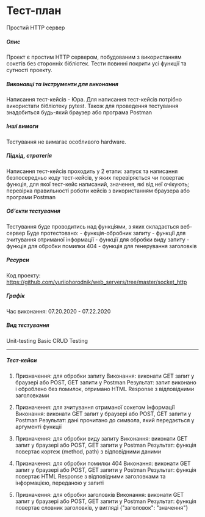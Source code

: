 # Тест-план
Простий HTTP сервер
 
##### Опис
Проект є простим HTTP сервером, побудованим з використанням сокетів без сторонніх бібліотек. Тести повинні покрити усі функції та сутності проекту.

##### Виконавці та інструменти для виконання
Написання тест-кейсів - Юра. 
Для написання тест-кейсів потрібно використати бібліотеку pytest. Також для проведення тестування знадобиться будь-який браузер або програма Postman
 
##### Інші вимоги
Тестування не вимагає особливого hardware.

##### Підхід, стратегія
Написання тест-кейсів проходить у 2 етапи: запуск та написання безпосередньо коду тест-кейсів, у яких перевіряється чи повертає функція,
для якої тест-кейс написаний, значення, які від неї очікують; перевірка правильності роботи кейсів з використанням браузера або програми Postman

##### Об'єкти тестування
Тестування буде проводитись над функціями, з яких складається веб-сервер
Буде протестовано:
    - функція-обробник запиту
    - функції для зчитування отриманої інформації
    - функції для обробки виду запиту
    - функція для обробки помилки 404
    - функція для генерування заголовків

##### Ресурси
Код проекту: https://github.com/yuriiohorodnik/web_servers/tree/master/socket_http

##### Графік
Час виконання: 07.20.2020 - 07.22.2020

##### Вид тестування
Unit-testing
Basic CRUD Testing
___

##### Тест-кейси
1.  Призначення: для обробки запиту
    Виконання: виконати GET запит у браузері або POST, GET запити у Postman
    Результат: запит виконано і оброблено без помилок, отримано HTML Response з відповідними заголовками

2.  Призначення: для зчитування отриманої сокетом інформації
    Виконання: виконати GET запит у браузері або POST, GET запити у Postman
    Результат: дані прочитано до символа, який передається у аргументі функції

3.  Призначення: для обробки виду запиту
    Виконання: виконати GET запит у браузері або POST, GET запити у Postman
    Результат: функція повертає кортеж (method, path) з відповідними даними

4.  Призначення: для обробки помилки 404
    Виконання: виконати GET запит у браузері або POST, GET запити у Postman
    Результат: функція повертає HTML Response з відповідними заголовками та інформацією, переданою у запиті

5.  Призначення: для обробки заголовків
    Виконання: виконати GET запит у браузері або POST, GET запити у Postman
    Результат: функція повертає словник заголовків, у вигляді {"заголовок": "значення"}
